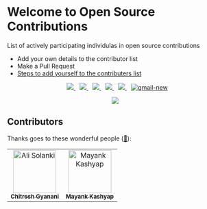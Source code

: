 # Welcome to Open Source Contributions 

<p>List of actively participating individulas in open source contributions</p>

- Add your own details to the contributor list
- Make a Pull Request
- [Steps to add yourself to the contributers list](https://github.com/Chitresh-code/First-Open-Source-Contribution/blob/main/CONTRIBUTING.md)

<div class="icons-social" align="center">
    <a style="margin-left: 10px;"  target="_blank" href="https://www.linkedin.com/in/chitresh-gyanani-9595a3215/">
		<img src="https://img.icons8.com/doodle/40/000000/linkedin--v2.png">
    </a>
    <a style="margin-left: 10px;" target="_blank" href="https://github.com/Chitresh-code">
		<img src="https://img.icons8.com/doodle/40/000000/github--v1.png">
    </a>
	<a style="margin-left: 10px;" target="_blank" href="https://telegram.me/gyanani21">
		<img src="https://img.icons8.com/doodle/48/telegram.png">
    </a>
    <a style="margin-left: 10px;" target="_blank" href="https://www.instagram.com/chitreshgyanani/">
		<img src="https://img.icons8.com/doodle/40/000000/instagram-new--v2.png">
    </a>
	<a style="margin-left: 10px;" target="_blank" href="https://twitter.com/chitreshgyanani">
		<img src="https://img.icons8.com/doodle/40/000000/twitter-squared--v2.png" >
    </a>
	<a style="margin-left: 10px;" target="_blank" href="mailto:gychitresh1290@gmail.com">
		<img src="https://img.icons8.com/doodle/48/gmail-new.png" alt="gmail-new" >
    </a>
</div>
  
<p align="center">
  <img src= "https://media.giphy.com/media/3xz2Bw12fe9iyG06v6/giphy.gif">
</p>

## Contributors 

Thanks goes to these wonderful people ([:hugs:](https://allcontributors.org/docs/en/emoji-key)):

<!-- ALL-CONTRIBUTORS-LIST:START - Do not remove or modify this section -->
<!-- prettier-ignore-start -->
<!-- markdownlint-disable -->
<table>
    <tbody>
        <tr>
            <td align="center">
                <a href="https://alisolanki.com/">
                    <img src="https://lh3.googleusercontent.com/a/ACg8ocJmT-5SrkJFTrkm6TjbwXNjqIwLpHXnAsOHjq_oxM-F02A2=s288-c-no" width="100px;" alt="Ali Solanki"/>
                    <br />
                    <sub><b>Chitresh Gyanani</b></sub>
                </a> 
            </td>
            <td align="center">
              <a href="https://twitter.com/MayankK19890188">
                <img src="https://avatars.githubusercontent.com/u/96070627?s=400&u=e6adb8266fb93f0ff2cafb320857d1676d0e1a60&v=4" width="100px;" alt="Mayank Kashyap"/>
            <br />
            <sub><b>Mayank Kashyap</b></sub>
        </a>
    </td>
        </tr>
    </tbody>
</table>
